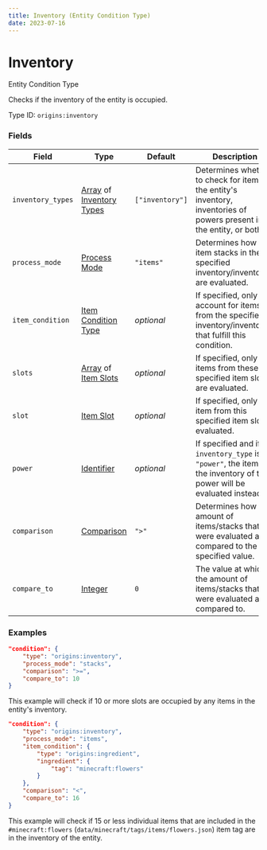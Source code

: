 ```yaml
---
title: Inventory (Entity Condition Type)
date: 2023-07-16
---
```


#   Inventory

Entity Condition Type

Checks if the inventory of the entity is occupied.

Type ID: `origins:inventory`


### Fields

Field | Type | Default | Description
------|------|---------|------------
`inventory_types` | [Array](../data_types/array.md) of [Inventory Types](../../misc/extras/inventory_type.md) | `["inventory"]` | Determines whether to check for items in the entity's inventory, inventories of powers present in the entity, or both.
`process_mode` | [Process Mode](../data_types/process_mode.md) | `"items"` | Determines how the item stacks in the specified inventory/inventories are evaluated.
`item_condition` | [Item Condition Type](../item_condition_types.md) | _optional_ | If specified, only account for items from the specified inventory/inventories that fulfill this condition.
`slots` | [Array](../data_types/array.md) of [Item Slots](../data_types/item_slot.md) | _optional_ | If specified, only items from these specified item slots are evaluated.
`slot` | [Item Slot](../data_types/item_slot.md) | _optional_ | If specified, only the item from this specified item slot is evaluated.
`power` | [Identifier](../data_types/identifier.md) | _optional_ | If specified and if `inventory_type` is `"power"`, the items in the inventory of this power will be evaluated instead.
`comparison` | [Comparison](../data_types/comparison.md) | `">"` | Determines how the amount of items/stacks that were evaluated are compared to the specified value.
`compare_to` | [Integer](../data_types/integer.md) | `0` | The value at which the amount of items/stacks that were evaluated are compared to.


### Examples

```json
"condition": {
    "type": "origins:inventory",
    "process_mode": "stacks",
    "comparison": ">=",
    "compare_to": 10
}
```

This example will check if 10 or more slots are occupied by any items in the entity's inventory.
<br>

```json
"condition": {
    "type": "origins:inventory",
    "process_mode": "items",
    "item_condition": {
        "type": "origins:ingredient",
        "ingredient": {
            "tag": "minecraft:flowers"
        }
    },
    "comparison": "<",
    "compare_to": 16
}
```

This example will check if 15 or less individual items that are included in the `#minecraft:flowers` (`data/minecraft/tags/items/flowers.json`) item tag are in the inventory of the entity.
